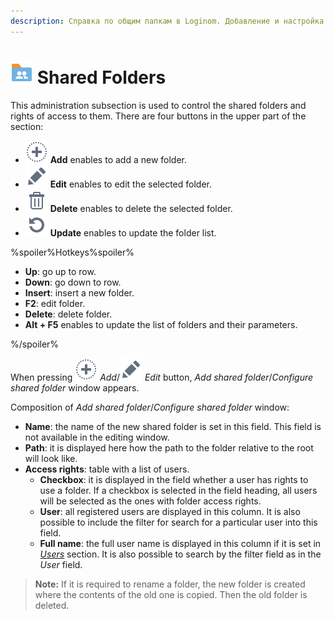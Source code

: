```yaml
---
description: Справка по общим папкам в Loginom. Добавление и настройка общих папок. Редактирование доступа. Доступные горячие клавиши.
---
```

# ![Shared Folders](./../images/icons/common/admin-system-objects/sharedfolders_default.svg) Shared Folders

This administration subsection is used to control the shared folders and rights of access to them. There are four buttons in the upper part of the section:

* ![Add](./../images/icons/common/toolbar-controls/plus_default.svg) **Add** enables to add a new folder.
* ![Edit](./../images/icons/common/toolbar-controls/edit_default.svg) **Edit** enables to edit the selected folder.
* ![Delete](./../images/icons/common/toolbar-controls/delete_default.svg) **Delete** enables to delete the selected folder.
* ![Update](./../images/icons/common/toolbar-controls/refresh_default.svg) **Update** enables to update the folder list.

%spoiler%Hotkeys%spoiler%

* **Up**: go up to row.
* **Down**: go down to row.
* **Insert**: insert a new folder.
* **F2**: edit folder.
* **Delete**: delete folder.
* **Alt + F5** enables to update the list of folders and their parameters.

%/spoiler%

When pressing ![Add](./../images/icons/common/toolbar-controls/plus_default.svg) *Add*/![Edit](./../images/icons/common/toolbar-controls/edit_default.svg) *Edit* button, *Add shared folder*/*Configure shared folder* window appears.

Composition of *Add shared folder*/*Configure shared folder* window:

* **Name**: the name of the new shared folder is set in this field. This field is not available in the editing window.
* **Path**: it is displayed here how the path to the folder relative to the root will look like.
* **Access rights**: table with a list of users.
   * **Checkbox**: it is displayed in the field whether a user has rights to use a folder. If a checkbox is selected in the field heading, all users will be selected as the ones with folder access rights.
   * **User**: all registered users are displayed in this column. It is also possible to include the filter for search for a particular user into this field.
   * **Full name**: the full user name is displayed in this column if it is set in [*Users*](./users/README.md) section. It is also possible to search by the filter field as in the *User* field.

> **Note:** If it is required to rename a folder, the new folder is created where the contents of the old one is copied. Then the old folder is deleted.